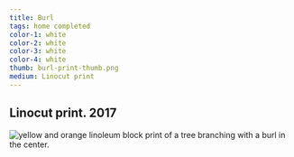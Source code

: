 ```yaml
---
title: Burl
tags: home completed
color-1: white
color-2: white
color-3: white
color-4: white
thumb: burl-print-thumb.png
medium: Linocut print
---
```


## Linocut print. 2017

![yellow and orange linoleum block print of a tree branching with a burl in the center.](/assets/images/burl-print.png)
